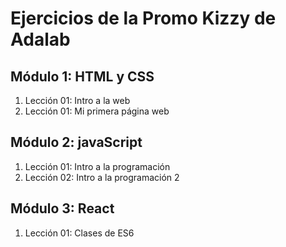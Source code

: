 # Ejercicios de la Promo Kizzy de Adalab

## Módulo 1: HTML y CSS

1. Lección 01: Intro a la web
2. Lección 01: Mi primera página web

## Módulo 2: javaScript

1. Lección 01: Intro a la programación
2. Lección 02: Intro a la programación 2

## Módulo 3: React

1. Lección 01: Clases de ES6
